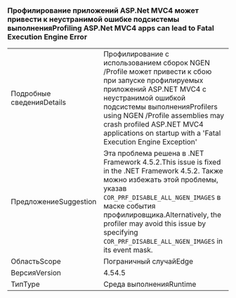 ### <a name="profiling-aspnet-mvc4-apps-can-lead-to-fatal-execution-engine-error"></a><span data-ttu-id="d32da-101">Профилирование приложений ASP.Net MVC4 может привести к неустранимой ошибке подсистемы выполнения</span><span class="sxs-lookup"><span data-stu-id="d32da-101">Profiling ASP.Net MVC4 apps can lead to Fatal Execution Engine Error</span></span>

|   |   |
|---|---|
|<span data-ttu-id="d32da-102">Подробные сведения</span><span class="sxs-lookup"><span data-stu-id="d32da-102">Details</span></span>|<span data-ttu-id="d32da-103">Профилирование с использованием сборок NGEN /Profile может привести к сбою при запуске профилируемых приложений ASP.NET MVC4 с неустранимой ошибкой подсистемы выполнения</span><span class="sxs-lookup"><span data-stu-id="d32da-103">Profilers using NGEN /Profile assemblies may crash profiled ASP.NET MVC4 applications on startup with a 'Fatal Execution Engine Exception'</span></span>|
|<span data-ttu-id="d32da-104">Предложение</span><span class="sxs-lookup"><span data-stu-id="d32da-104">Suggestion</span></span>|<span data-ttu-id="d32da-105">Эта проблема решена в .NET Framework 4.5.2.</span><span class="sxs-lookup"><span data-stu-id="d32da-105">This issue is fixed in the .NET Framework 4.5.2.</span></span> <span data-ttu-id="d32da-106">Также можно избежать этой проблемы, указав <code>COR_PRF_DISABLE_ALL_NGEN_IMAGES</code> в маске события профилировщика.</span><span class="sxs-lookup"><span data-stu-id="d32da-106">Alternatively, the profiler may avoid this issue by specifying <code>COR_PRF_DISABLE_ALL_NGEN_IMAGES</code> in its event mask.</span></span>|
|<span data-ttu-id="d32da-107">Область</span><span class="sxs-lookup"><span data-stu-id="d32da-107">Scope</span></span>|<span data-ttu-id="d32da-108">Пограничный случай</span><span class="sxs-lookup"><span data-stu-id="d32da-108">Edge</span></span>|
|<span data-ttu-id="d32da-109">Версия</span><span class="sxs-lookup"><span data-stu-id="d32da-109">Version</span></span>|<span data-ttu-id="d32da-110">4.5</span><span class="sxs-lookup"><span data-stu-id="d32da-110">4.5</span></span>|
|<span data-ttu-id="d32da-111">Тип</span><span class="sxs-lookup"><span data-stu-id="d32da-111">Type</span></span>|<span data-ttu-id="d32da-112">Среда выполнения</span><span class="sxs-lookup"><span data-stu-id="d32da-112">Runtime</span></span>|

